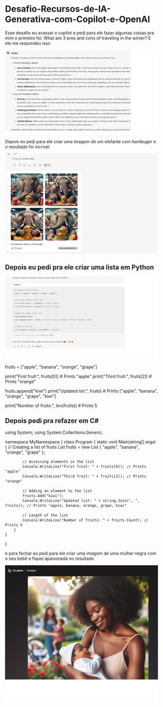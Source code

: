 # Desafio-Recursos-de-IA-Generativa-com-Copilot-e-OpenAI
Esse desafio eu acessei o copilot e pedi para ele fazer algumas coisas pra mim 
o primeiro foi:
What are 3 pros and cons of traveling in the winter?
E ele me respondeu isso

![alt text](Res.1.png)

Depois eu pedi para ele criar uma imagem de um elefante com hambuger e o resultado foi incrivel

![alt text](Res.4.png)

## Depois eu pedi pra ele criar uma lista em Python

![alt text](Res.5.png)

fruits = ["apple", "banana", "orange", "grape"]

print("First fruit:", fruits[0])  # Prints "apple"
print("Third fruit:", fruits[2])  # Prints "orange"

fruits.append("kiwi")
print("Updated list:", fruits)  # Prints ["apple", "banana", "orange", "grape", "kiwi"]

print("Number of fruits:", len(fruits))  # Prints 5


## Depois pedi pra refazer em C#

using System;
using System.Collections.Generic;

namespace MyNamespace
{
    class Program
    {
        static void Main(string[] args)
        {
            // Creating a list of fruits
            List<string> fruits = new List<string>
            {
                "apple", "banana", "orange", "grape"
            };

            // Accessing elements in the list
            Console.WriteLine("First fruit: " + fruits[0]); // Prints "apple"
            Console.WriteLine("Third fruit: " + fruits[2]); // Prints "orange"

            // Adding an element to the list
            fruits.Add("kiwi");
            Console.WriteLine("Updated list: " + string.Join(", ", fruits)); // Prints "apple, banana, orange, grape, kiwi"

            // Length of the list
            Console.WriteLine("Number of fruits: " + fruits.Count); // Prints 5
        }
    }
}

e para fechar eu pedi para ele criar uma imagem de uma mulher negra com o seu bebê e fiquei apaixonada no resultado

![alt text](image.png)